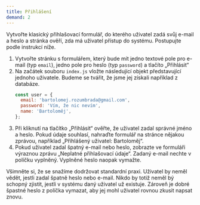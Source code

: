 ```yaml
---
title: Přihlášení
demand: 2
---
```


Vytvořte klasický přihlašovací formulář, do kterého uživatel zadá svůj e-mail a heslo a stránka ověří, zda má uživatel přístup do systému. Postupujte podle instrukcí níže. 

1. Vytvořte stránku s formulářem, který bude mít jedno textové pole pro e-mail (typ `email`), jedno pole pro heslo (typ `password`) a tlačíto „Přihlásit“
1. Na začátek souboru `index.js` vložte následující objekt představující jednoho uživatele. Budeme se tvářit, že jsme jej získali například z databáze. 
   ```js
   const user = {
     email: 'bartolomej.rozumbrada@gmail.com',
     password: 'Vím, že nic nevím',
     name: 'Bartoloměj',
   };
   ```
1. Při kliknutí na tlačítko „Přihlásit“ ověřte, že uživatel zadal správné jméno a heslo. Pokud údaje souhlasí, nahraďte formulář na stránce nějakou zprávou, například „Přihlášený uživatel: Bartoloměj“.
1. Pokud uživatel zadal špatný e-mail nebo heslo, zobrazte ve formuláři výraznou zprávu „Neplatné přihlašovací údaje“. Zadaný e-mail nechte v políčku vyplněný. Vyplněné heslo naopak vymažte.

Všimněte si, že se snažíme dodržovat standardní praxi. Uživatel by neměl vědět, jestli zadal špatně heslo nebo e-mail. Nikdo by totiž neměl bý schopný zjistit, jestli v systému daný uživatel už existuje. Zároveň je dobré špastné heslo z políčka vymazat, aby jej mohl uživatel rovnou zkusit napsat znovu.
